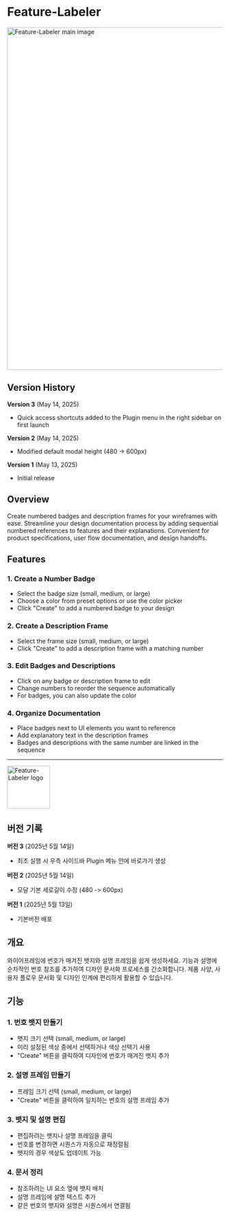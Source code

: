 # Feature-Labeler

<img src="https://great-mangofarm.github.io/figma-badge-flow/assets/icons/main_.png" alt="Feature-Labeler main image" width="800"/>

## Version History

**Version 3** (May 14, 2025)

-   Quick access shortcuts added to the Plugin menu in the right sidebar on first launch

**Version 2** (May 14, 2025)

-   Modified default modal height (480 -> 600px)

**Version 1** (May 13, 2025)

-   Initial release

## Overview

Create numbered badges and description frames for your wireframes with ease. Streamline your design documentation process by adding sequential numbered references to features and their explanations. Convenient for product specifications, user flow documentation, and design handoffs.

## Features

### 1. Create a Number Badge

-   Select the badge size (small, medium, or large)
-   Choose a color from preset options or use the color picker
-   Click "Create" to add a numbered badge to your design

### 2. Create a Description Frame

-   Select the frame size (small, medium, or large)
-   Click "Create" to add a description frame with a matching number

### 3. Edit Badges and Descriptions

-   Click on any badge or description frame to edit
-   Change numbers to reorder the sequence automatically
-   For badges, you can also update the color

### 4. Organize Documentation

-   Place badges next to UI elements you want to reference
-   Add explanatory text in the description frames
-   Badges and descriptions with the same number are linked in the sequence

---

<img src="https://great-mangofarm.github.io/figma-badge-flow/assets/icons/icon_.png" alt="Feature-Labeler logo" width="100"/>

## 버전 기록

**버전 3** (2025년 5월 14일)

-   최초 실행 시 우측 사이드바 Plugin 메뉴 안에 바로가기 생성

**버전 2** (2025년 5월 14일)

-   모달 기본 세로길이 수정 (480 -> 600px)

**버전 1** (2025년 5월 13일)

-   기본버전 배포

## 개요

와이어프레임에 번호가 매겨진 뱃지와 설명 프레임을 쉽게 생성하세요. 기능과 설명에 순차적인 번호 참조를 추가하여 디자인 문서화 프로세스를 간소화합니다. 제품 사양, 사용자 플로우 문서화 및 디자인 인계에 편리하게 활용할 수 있습니다.

## 기능

### 1. 번호 뱃지 만들기

-   뱃지 크기 선택 (small, medium, or large)
-   미리 설정된 색상 중에서 선택하거나 색상 선택기 사용
-   "Create" 버튼을 클릭하여 디자인에 번호가 매겨진 뱃지 추가

### 2. 설명 프레임 만들기

-   프레임 크기 선택 (small, medium, or large)
-   "Create" 버튼을 클릭하여 일치하는 번호의 설명 프레임 추가

### 3. 뱃지 및 설명 편집

-   편집하려는 뱃지나 설명 프레임을 클릭
-   번호를 변경하면 시퀀스가 자동으로 재정렬됨
-   뱃지의 경우 색상도 업데이트 가능

### 4. 문서 정리

-   참조하려는 UI 요소 옆에 뱃지 배치
-   설명 프레임에 설명 텍스트 추가
-   같은 번호의 뱃지와 설명은 시퀀스에서 연결됨
